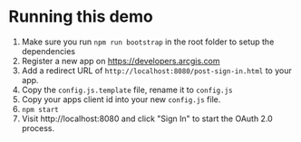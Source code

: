 # Running this demo

1. Make sure you run `npm run bootstrap` in the root folder to setup the dependencies
2. Register a new app on https://developers.arcgis.com
3. Add a redirect URL of `http://localhost:8080/post-sign-in.html` to your app.
4. Copy the `config.js.template` file, rename it to `config.js`
5. Copy your apps client id into your new `config.js` file.
6. `npm start`
7. Visit http://localhost:8080 and click "Sign In" to start the OAuth 2.0 process.
